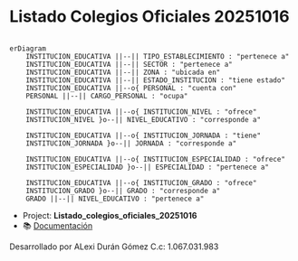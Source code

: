# Listado Colegios Oficiales 20251016

```mermaid

erDiagram
    INSTITUCION_EDUCATIVA ||--|| TIPO_ESTABLECIMIENTO : "pertenece a"
    INSTITUCION_EDUCATIVA ||--|| SECTOR : "pertenece a"
    INSTITUCION_EDUCATIVA ||--|| ZONA : "ubicada en"
    INSTITUCION_EDUCATIVA ||--|| ESTADO_INSTITUCION : "tiene estado"
    INSTITUCION_EDUCATIVA ||--o{ PERSONAL : "cuenta con"
    PERSONAL ||--|| CARGO_PERSONAL : "ocupa"

    INSTITUCION_EDUCATIVA ||--o{ INSTITUCION_NIVEL : "ofrece"
    INSTITUCION_NIVEL }o--|| NIVEL_EDUCATIVO : "corresponde a"

    INSTITUCION_EDUCATIVA ||--o{ INSTITUCION_JORNADA : "tiene"
    INSTITUCION_JORNADA }o--|| JORNADA : "corresponde a"

    INSTITUCION_EDUCATIVA ||--o{ INSTITUCION_ESPECIALIDAD : "ofrece"
    INSTITUCION_ESPECIALIDAD }o--|| ESPECIALIDAD : "pertenece a"

    INSTITUCION_EDUCATIVA ||--o{ INSTITUCION_GRADO : "ofrece"
    INSTITUCION_GRADO }o--|| GRADO : "corresponde a"
    GRADO ||--|| NIVEL_EDUCATIVO : "pertenece a"

```

- Project: **Listado_colegios_oficiales_20251016**
- 📚 [Documentación](https://docs.google.com/document/d/1nwijOu7kT1J5EZ9AG5ys61OBG4a-kbuw/edit?usp=sharing&ouid=114885156140019858076&rtpof=true&sd=true)

Desarrollado por ALexi Durán Gómez C.c: 1.067.031.983